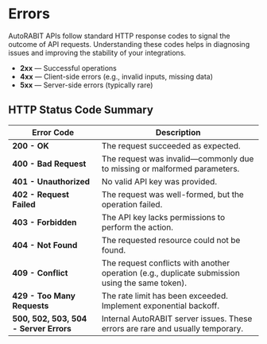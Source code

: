 # Errors

AutoRABIT APIs follow standard HTTP response codes to signal the outcome of API requests. Understanding these codes helps in diagnosing issues and improving the stability of your integrations.

* **2xx** — Successful operations
* **4xx** — Client-side errors (e.g., invalid inputs, missing data)
* **5xx** — Server-side errors (typically rare)

## HTTP Status Code Summary <a href="#http-status-code-summary" id="http-status-code-summary"></a>

| Error Code                             | Description                                                                                     |
| -------------------------------------- | ----------------------------------------------------------------------------------------------- |
| **200 - OK**                           | The request succeeded as expected.                                                              |
| **400 - Bad Request**                  | The request was invalid—commonly due to missing or malformed parameters.                        |
| **401 - Unauthorized**                 | No valid API key was provided.                                                                  |
| **402 - Request Failed**               | The request was well-formed, but the operation failed.                                          |
| **403 - Forbidden**                    | The API key lacks permissions to perform the action.                                            |
| **404 - Not Found**                    | The requested resource could not be found.                                                      |
| **409 - Conflict**                     | The request conflicts with another operation (e.g., duplicate submission using the same token). |
| **429 - Too Many Requests**            | The rate limit has been exceeded. Implement exponential backoff.                                |
| **500, 502, 503, 504 - Server Errors** | Internal AutoRABIT server issues. These errors are rare and usually temporary.                  |
